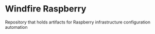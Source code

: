 # Windfire Raspberry
Repository that holds artifacts for Raspberry infrastructure configuration automation
